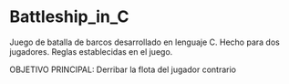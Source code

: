 # Battleship_in_C
Juego de batalla de barcos desarrollado en lenguaje C. 
Hecho para dos jugadores.
Reglas establecidas en el juego.

OBJETIVO PRINCIPAL: Derribar la flota del jugador contrario
